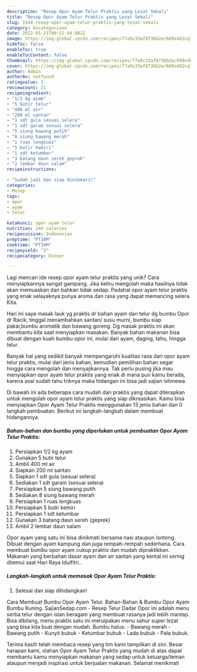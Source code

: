 ```yaml
---
description: "Resep Opor Ayam Telur Praktis yang Lezat Sekali"
title: "Resep Opor Ayam Telur Praktis yang Lezat Sekali"
slug: 1544-resep-opor-ayam-telur-praktis-yang-lezat-sekali
category: Uncategorized
date: 2022-05-21T00:52:44.882Z
image: https://img-global.cpcdn.com/recipes/77a9c33af873bb2e/680x482cq70/opor-ayam-telur-praktis-foto-resep-utama.jpg
hideToc: false
enableToc: true
enableTocContent: false
thumbnail: https://img-global.cpcdn.com/recipes/77a9c33af873bb2e/680x482cq70/opor-ayam-telur-praktis-foto-resep-utama.jpg
cover: https://img-global.cpcdn.com/recipes/77a9c33af873bb2e/680x482cq70/opor-ayam-telur-praktis-foto-resep-utama.jpg
author: Admin
authorAv: notfound
ratingvalue: 3
reviewcount: 21
recipeingredient:
- "1/2 kg ayam"
- "5 butir telur"
- "400 ml air"
- "200 ml santan"
- "1 sdt gula sesuai selera"
- "1 sdt garam sesuai selera"
- "5 siung bawang putih"
- "8 siung bawang merah"
- "1 ruas lengkuas"
- "5 butir kemiri"
- "1 sdt ketumbar"
- "3 batang daun sereh geprek"
- "2 lembar daun salam"
recipeinstructions:

- "Sudah jadi dan siap dinikmati!"
categories:
- Resep
tags:
- opor
- ayam
- telur

katakunci: opor ayam telur 
nutrition: 244 calories
recipecuisine: Indonesian
preptime: "PT18M"
cooktime: "PT34M"
recipeyield: "3"
recipecategory: Dinner

---
```





Lagi mencari ide resep opor ayam telur praktis yang unik? Cara menyiapkannya sangat gampang. Jika keliru mengolah maka hasilnya tidak akan memuaskan dan bahkan tidak sedap. Padahal opor ayam telur praktis yang enak selayaknya punya aroma dan rasa yang dapat memancing selera Kita.





Hari ini saya masak lauk yg praktis dr bahan ayam dan telur dg bumbu Opor dr Racik, tinggal menambahkan santan/ susu murni, bumbu siap pakai,bumbu aromatik dan bawang goreng. Dg masak praktis ini akan membantu kita saat menyiapkan masakan. Banyak bahan makanan bisa dibuat dengan kuah bumbu opor ini, mulai dari ayam, daging, tahu, hingga telur.

Banyak hal yang sedikit banyak mempengaruhi kualitas rasa dari opor ayam telur praktis, mulai dari jenis bahan, kemudian pemilihan bahan segar hingga cara mengolah dan menyajikannya. Tak perlu pusing jika mau menyiapkan opor ayam telur praktis yang enak di mana pun kamu berada, karena asal sudah tahu triknya maka hidangan ini bisa jadi sajian istimewa.






Di bawah ini ada beberapa cara mudah dan praktis yang dapat diterapkan untuk mengolah opor ayam telur praktis yang siap dikreasikan. Kamu bisa menyiapkan Opor Ayam Telur Praktis menggunakan 13 jenis bahan dan 0 langkah pembuatan. Berikut ini langkah-langkah dalam membuat hidangannya.

<!--inarticleads1-->

##### Bahan-bahan dan bumbu yang diperlukan untuk pembuatan Opor Ayam Telur Praktis:

1. Persiapkan 1/2 kg ayam
1. Gunakan 5 butir telur
1. Ambil 400 ml air
1. Siapkan 200 ml santan
1. Siapkan 1 sdt gula (sesuai selera)
1. Sediakan 1 sdt garam (sesuai selera)
1. Persiapkan 5 siung bawang putih
1. Sediakan 8 siung bawang merah
1. Persiapkan 1 ruas lengkuas
1. Persiapkan 5 butir kemiri
1. Persiapkan 1 sdt ketumbar
1. Gunakan 3 batang daun sereh (geprek)
1. Ambil 2 lembar daun salam


Opor ayam yang satu ini bisa dinikmati bersama nasi ataupun lontong. Dibuat dengan ayam kampung dan juga rempah-rempah sederhana. Cara membuat bumbu opor ayam cukup praktis dan mudah dipraktikkan. Makanan yang berbahan dasar ayam dan air santan yang kental ini sering ditemui saat Hari Raya Idulfitri.. 

<!--inarticleads2-->

##### Langkah-langkah untuk memasak Opor Ayam Telur Praktis:


1. Selesai dan siap dihidangkan!

Cara Membuat Bumbu Opor Ayam Telur. Bahan-Bahan &amp; Bumbu Opor Ayam Bumbu Kuning. SajianSedap.com - Resep Telur Dadar Opor ini adalah menu serba telur dengan isian beragam yang membuat rasanya jadi lebih mantap. Bisa dibilang, menu praktis satu ini meruipakan menu sahur super lezat yang bisa kita buat dengan mudah. Bumbu halus: - Bawang merah - Bawang putih - Kunyit bubuk - Ketumbar bubuk - Lada bubuk - Pala bubuk. 

Terima kasih telah membaca resep yang tim kami tampilkan di sini. Besar harapan kami, olahan Opor Ayam Telur Praktis yang mudah di atas dapat membantu kamu menyiapkan makanan yang sedap untuk keluarga/teman ataupun menjadi inspirasi untuk berjualan makanan. Selamat menikmati
